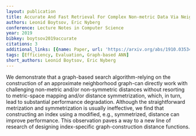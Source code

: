 ```yaml
---
layout: publication
title: Accurate And Fast Retrieval For Complex Non-metric Data Via Neighborhood Graphs
authors: Leonid Boytsov, Eric Nyberg
conference: Lecture Notes in Computer Science
year: 2019
bibkey: boytsov2019accurate
citations: 3
additional_links: [{name: Paper, url: 'https://arxiv.org/abs/1910.03534'}]
tags: [Efficiency, Evaluation, Graph-based ANN]
short_authors: Leonid Boytsov, Eric Nyberg
---
```

We demonstrate that a graph-based search algorithm-relying on the
construction of an approximate neighborhood graph-can directly work with
challenging non-metric and/or non-symmetric distances without resorting to
metric-space mapping and/or distance symmetrization, which, in turn, lead to
substantial performance degradation. Although the straightforward metrization
and symmetrization is usually ineffective, we find that constructing an index
using a modified, e.g., symmetrized, distance can improve performance. This
observation paves a way to a new line of research of designing index-specific
graph-construction distance functions.